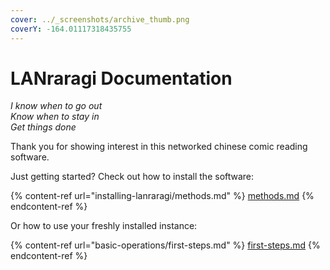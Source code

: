 ```yaml
---
cover: ../_screenshots/archive_thumb.png
coverY: -164.01117318435755
---
```


# LANraragi Documentation

_I know when to go out_\
_Know when to stay in_\
_Get things done_

Thank you for showing interest in this networked chinese comic reading software.

Just getting started? Check out how to install the software:

{% content-ref url="installing-lanraragi/methods.md" %}
[methods.md](installing-lanraragi/methods.md)
{% endcontent-ref %}

Or how to use your freshly installed instance:

{% content-ref url="basic-operations/first-steps.md" %}
[first-steps.md](basic-operations/first-steps.md)
{% endcontent-ref %}

